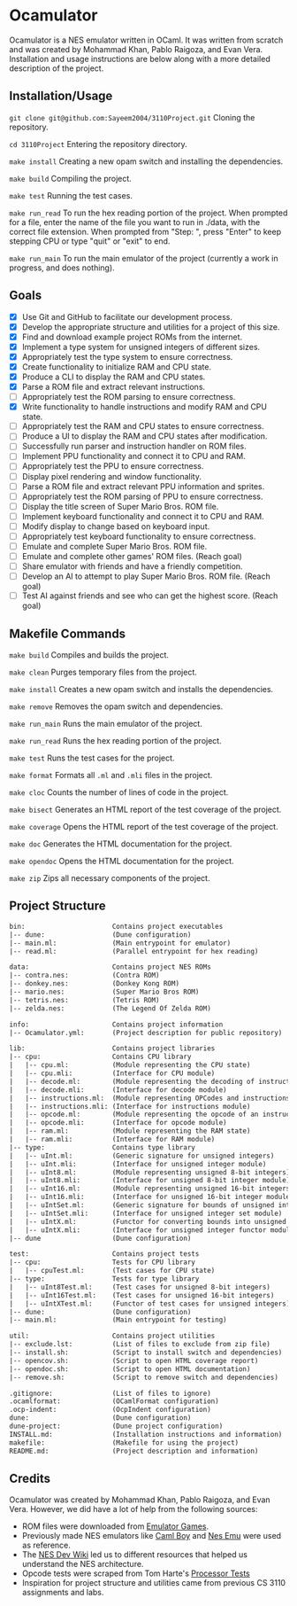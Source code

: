 # Ocamulator

Ocamulator is a NES emulator written in OCaml. It was written from scratch
and was created by Mohammad Khan, Pablo Raigoza, and Evan Vera. Installation and
usage instructions are below along with a more detailed description of the project.

## Installation/Usage

`git clone git@github.com:Sayeem2004/3110Project.git` Cloning the repository.

`cd 3110Project` Entering the repository directory.

`make install` Creating a new opam switch and installing the dependencies.

`make build` Compiling the project.

`make test` Running the test cases.

`make run_read` To run the hex reading portion of the project. When prompted for
a file, enter the name of the file you want to run in ./data, with the correct
file extension. When prompted from "Step: ", press "Enter" to keep stepping CPU
or type "quit" or "exit" to end.

`make run_main` To run the main emulator of the project (currently a work in
progress, and does nothing).

## Goals

- [X] Use Git and GitHub to facilitate our development process.
- [X] Develop the appropriate structure and utilities for a project of this size.
- [X] Find and download example project ROMs from the internet.
- [X] Implement a type system for unsigned integers of different sizes.
- [X] Appropriately test the type system to ensure correctness.
- [X] Create functionality to initialize RAM and CPU state.
- [X] Produce a CLI to display the RAM and CPU states.
- [X] Parse a ROM file and extract relevant instructions.
- [ ] Appropriately test the ROM parsing to ensure correctness.
- [X] Write functionality to handle instructions and modify RAM and CPU state.
- [ ] Appropriately test the RAM and CPU states to ensure correctness.
- [ ] Produce a UI to display the RAM and CPU states after modification.
- [ ] Successfully run parser and instruction handler on ROM files.
- [ ] Implement PPU functionality and connect it to CPU and RAM.
- [ ] Appropriately test the PPU to ensure correctness.
- [ ] Display pixel rendering and window functionality.
- [ ] Parse a ROM file and extract relevant PPU information and sprites.
- [ ] Appropriately test the ROM parsing of PPU to ensure correctness.
- [ ] Display the title screen of Super Mario Bros. ROM file.
- [ ] Implement keyboard functionality and connect it to CPU and RAM.
- [ ] Modify display to change based on keyboard input.
- [ ] Appropriately test keyboard functionality to ensure correctness.
- [ ] Emulate and complete Super Mario Bros. ROM file.
- [ ] Emulate and complete other games' ROM files. (Reach goal)
- [ ] Share emulator with friends and have a friendly competition.
- [ ] Develop an AI to attempt to play Super Mario Bros. ROM file. (Reach goal)
- [ ] Test AI against friends and see who can get the highest score. (Reach goal)

## Makefile Commands

`make build` Compiles and builds the project.

`make clean` Purges temporary files from the project.

`make install` Creates a new opam switch and installs the dependencies.

`make remove` Removes the opam switch and dependencies.

`make run_main` Runs the main emulator of the project.

`make run_read` Runs the hex reading portion of the project.

`make test` Runs the test cases for the project.

`make format` Formats all `.ml` and `.mli` files in the project.

`make cloc` Counts the number of lines of code in the project.

`make bisect` Generates an HTML report of the test coverage of the project.

`make coverage` Opens the HTML report of the test coverage of the project.

`make doc` Generates the HTML documentation for the project.

`make opendoc` Opens the HTML documentation for the project.

`make zip` Zips all necessary components of the project.

## Project Structure

```txt
bin:                      Contains project executables
|-- dune:                 (Dune configuration)
|-- main.ml:              (Main entrypoint for emulator)
|-- read.ml:              (Parallel entrypoint for hex reading)

data:                     Contains project NES ROMs
|-- contra.nes:           (Contra ROM)
|-- donkey.nes:           (Donkey Kong ROM)
|-- mario.nes:            (Super Mario Bros ROM)
|-- tetris.nes:           (Tetris ROM)
|-- zelda.nes:            (The Legend Of Zelda ROM)

info:                     Contains project information
|-- Ocamulator.yml:       (Project description for public repository)

lib:                      Contains project libraries
|-- cpu:                  Contains CPU library
|   |-- cpu.ml:           (Module representing the CPU state)
|   |-- cpu.mli:          (Interface for CPU module)
|   |-- decode.ml:        (Module representing the decoding of instructions)
|   |-- decode.mli:       (Interface for decode module)
|   |-- instructions.ml:  (Module representing OPCodes and instructions)
|   |-- instructions.mli: (Interface for instructions module)
|   |-- opcode.ml:        (Module representing the opcode of an instruction)
|   |-- opcode.mli:       (Interface for opcode module)
|   |-- ram.ml:           (Module representing the RAM state)
|   |-- ram.mli:          (Interface for RAM module)
|-- type:                 Contains type library
|   |-- uInt.ml:          (Generic signature for unsigned integers)
|   |-- uInt.mli:         (Interface for unsigned integer module)
|   |-- uInt8.ml:         (Module representing unsigned 8-bit integers)
|   |-- uInt8.mli:        (Interface for unsigned 8-bit integer module)
|   |-- uInt16.ml:        (Module representing unsigned 16-bit integers)
|   |-- uInt16.mli:       (Interface for unsigned 16-bit integer module)
|   |-- uIntSet.ml:       (Generic signature for bounds of unsigned integers)
|   |-- uIntSet.mli:      (Interface for unsigned integer set module)
|   |-- uIntX.ml:         (Functor for converting bounds into unsigned integers)
|   |-- uIntX.mli:        (Interface for unsigned integer functor module)
|-- dune                  (Dune configuration)

test:                     Contains project tests
|-- cpu:                  Tests for CPU library
|   |-- cpuTest.ml:       (Test cases for CPU state)
|-- type:                 Tests for type library
|   |-- uInt8Test.ml:     (Test cases for unsigned 8-bit integers)
|   |-- uInt16Test.ml:    (Test cases for unsigned 16-bit integers)
|   |-- uIntXTest.ml:     (Functor of test cases for unsigned integers)
|-- dune:                 (Dune configuration)
|-- main.ml:              (Main entrypoint for testing)

util:                     Contains project utilities
|-- exclude.lst:          (List of files to exclude from zip file)
|-- install.sh:           (Script to install switch and dependencies)
|-- opencov.sh:           (Script to open HTML coverage report)
|-- opendoc.sh:           (Script to open HTML documentation)
|-- remove.sh:            (Script to remove switch and dependencies)

.gitignore:               (List of files to ignore)
.ocamlformat:             (OCamlFormat configuration)
.ocp-indent:              (OcpIndent configuration)
dune:                     (Dune configuration)
dune-project:             (Dune project configuration)
INSTALL.md:               (Installation instructions and information)
makefile:                 (Makefile for using the project)
README.md:                (Project description and information)
```

## Credits

Ocamulator was created by Mohammad Khan, Pablo Raigoza, and Evan Vera.
However, we did have a lot of help from the following sources:

- ROM files were downloaded from
  [Emulator Games](https://www.emulatorgames.net/roms/nintendo/).
- Previously made NES emulators like
  [Caml Boy](https://linoscope.github.io/writing-a-game-boy-emulator-in-ocaml/)
  and [Nes Emu](https://yizhang82.dev/nes-emu-overview) were used as reference.
- The [NES Dev Wiki](https://www.nesdev.org/wiki/Nesdev) led us to different
  resources that helped us understand the NES architecture.
- Opcode tests were scraped from Tom Harte's [Processor Tests](https://github.com/TomHarte/ProcessorTests)
- Inspiration for project structure and utilities came from previous CS 3110
  assignments and labs.
